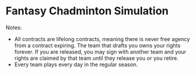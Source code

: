 # Fantasy Chadminton Simulation

Notes:

* All contracts are lifelong contracts, meaning there is never free agency from a contract expiring. The team that drafts you owns your rights forever. If you are released, you may sign with another team and your rights are claimed by that team until they release you or you retire.
* Every team plays every day in the regular season.
